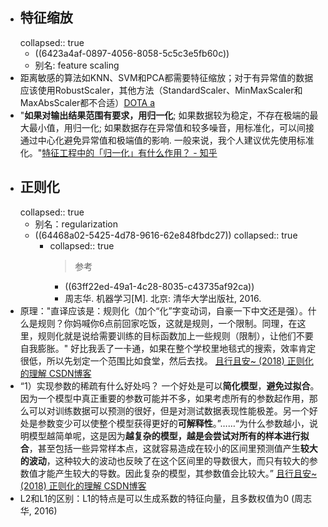 - ## 特征缩放
  collapsed:: true
	- ((6423a4af-0897-4056-8058-5c5c3e5fb60c))
	- 别名: feature scaling
- 距离敏感的算法如KNN、SVM和PCA都需要特征缩放；对于有异常值的数据应该使用RobustScaler，其他方法（StandardScaler、MinMaxScaler和MaxAbsScaler都不合适）[DOTA a](https://zhuanlan.zhihu.com/p/400239115)
- "**如果对输出结果范围有要求，用归一化**; 如果数据较为稳定，不存在极端的最大最小值，用归一化; 如果数据存在异常值和较多噪音，用标准化，可以间接通过中心化避免异常值和极端值的影响. 一般来说，我个人建议优先使用标准化。"[特征工程中的「归一化」有什么作用？ - 知乎](https://www.zhihu.com/question/20455227)
- ## 正则化
  collapsed:: true
	- 别名：regularization
	- ((64468a02-5425-4d78-9616-62e848fbdc27))
	  collapsed:: true
		- collapsed:: true
		  >参考
			- ((63ff22ed-49a1-4c28-8035-c43735af92ca))
			- 周志华. 机器学习[M]. 北京: 清华大学出版社, 2016.
- 原理："直译应该是：规则化（加个“化”字变动词，自豪一下中文还是强）。什么是规则？你妈喊你6点前回家吃饭，这就是规则，一个限制。同理，在这里，规则化就是说给需要训练的目标函数加上一些规则（限制），让他们不要自我膨胀。" 好比我丢了一卡通，如果在整个学校里地毯式的搜索，效率肯定很低，所以先划定一个范围比如食堂，然后去找。 [且行且安~ (2018) 正则化的理解 CSDN博客](https://blog.csdn.net/qq_20412595/article/details/81636105)
- “1）实现参数的稀疏有什么好处吗？  一个好处是可以**简化模型**，**避免过拟合**。因为一个模型中真正重要的参数可能并不多，如果考虑所有的参数起作用，那么可以对训练数据可以预测的很好，但是对测试数据表现性能极差。另一个好处是参数变少可以使整个模型获得更好的**可解释性**。”……“为什么参数越小，说明模型越简单呢，这是因为**越复杂的模型，越是会尝试对所有的样本进行拟合**，甚至包括一些异常样本点，这就容易造成在较小的区间里预测值产生**较大的波动**，这种较大的波动也反映了在这个区间里的导数很大，而只有较大的参数值才能产生较大的导数。因此复杂的模型，其参数值会比较大。” [且行且安~ (2018) 正则化的理解 CSDN博客](https://blog.csdn.net/qq_20412595/article/details/81636105)
- L2和L1的区别：L1的特点是可以生成系数的特征向量，且多数权值为0 (周志华, 2016)